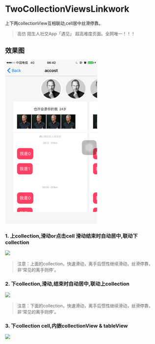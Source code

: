 # TwoCollectionViewsLinkwork
上下两collectionView互相联动,cell居中丝滑停靠。
> 高仿 陌生人社交App「遇见」 超高难度页面。全网唯一！！！


## 效果图
<img src="https://raw.githubusercontent.com/wustzhy/TwoCollectionViewsLinkwork/178ee2e6d142364e718d407fd3e9f21b2de65b29/test_2collectionViewsLinkMove/test_%20accostPage/style.png" width="300px">


### 1. 上collection,滑动or点击cell 滑动结束时自动居中,联动下collection
<img src="https://raw.githubusercontent.com/wustzhy/TwoCollectionViewsLinkwork/0dd1c3cf270153d5ddad65261029a29900a9efa9/test_2collectionViewsLinkMove/test_%20accostPage/upCollectionScrollOrSelect.gif" width="300px">

> 注意：上面的collection，快速滑动，离手后惯性继续滑动，丝滑停靠，非'常见的离手则停'。


### 2. 下collection,滑动,结束时自动居中,联动上collection
<img src="https://raw.githubusercontent.com/wustzhy/TwoCollectionViewsLinkwork/0dd1c3cf270153d5ddad65261029a29900a9efa9/test_2collectionViewsLinkMove/test_%20accostPage/downCollectionScroll.gif" width="300px">

> 注意：下面的collection，快速滑动，离手后惯性继续滑动，丝滑停靠，非'常见的离手则停'。


### 3. 下collection cell,内嵌collectionView & tableView
<img src="https://raw.githubusercontent.com/wustzhy/TwoCollectionViewsLinkwork/0dd1c3cf270153d5ddad65261029a29900a9efa9/test_2collectionViewsLinkMove/test_%20accostPage/collectionViewContainsCollectionView_TableView.gif" width="300px">
